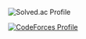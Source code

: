 ![Solved.ac Profile](http://mazassumnida.wtf/api/v2/generate_badge?boj=red6855)


[![CodeForces Profile](https://cf.leed.at?id={red6855})](https://codeforces.com/profile/{red6855})
